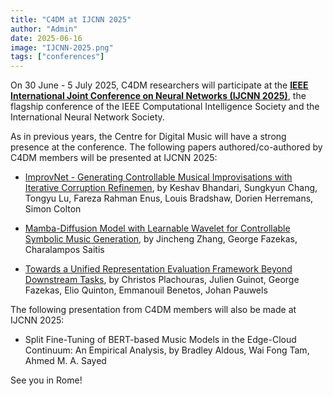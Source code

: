 ```yaml
---
title: "C4DM at IJCNN 2025"
author: "Admin"
date: 2025-06-16
image: "IJCNN-2025.png"
tags: ["conferences"]
---
```



On 30 June - 5 July 2025, C4DM researchers will participate at the <b>[IEEE International Joint Conference on Neural Networks (IJCNN 2025)](https://2025.ijcnn.org/)</b>, the flagship conference of the IEEE Computational Intelligence Society and the International Neural Network Society. 

As in previous years, the Centre for Digital Music will have a strong presence at the conference. The following papers authored/co-authored by C4DM members will be presented at IJCNN 2025:

* [ImprovNet - Generating Controllable Musical Improvisations with Iterative Corruption Refinemen](https://arxiv.org/abs/2502.04522), by Keshav Bhandari, Sungkyun Chang, Tongyu Lu, Fareza Rahman Enus, Louis
Bradshaw, Dorien Herremans, Simon Colton

* [Mamba-Diffusion Model with Learnable Wavelet for Controllable Symbolic Music Generation](https://arxiv.org/abs/2505.03314), by Jincheng Zhang, George Fazekas, Charalampos Saitis

* [Towards a Unified Representation Evaluation Framework Beyond Downstream Tasks](https://arxiv.org/abs/2505.06224), by Christos Plachouras, Julien Guinot, George Fazekas, Elio Quinton, Emmanouil Benetos, Johan Pauwels


The following presentation from C4DM members will also be made at IJCNN 2025:

* Split Fine-Tuning of BERT-based Music Models in the Edge-Cloud Continuum: An Empirical Analysis, by Bradley Aldous, Wai Fong Tam, Ahmed M. A. Sayed


See you in Rome!
